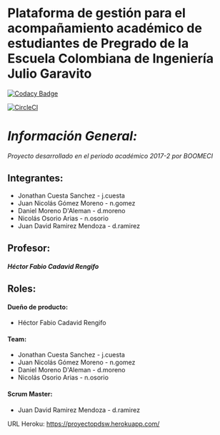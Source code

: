 Plataforma de gestión para el acompañamiento académico de estudiantes de Pregrado de la Escuela Colombiana de Ingeniería Julio Garavito
======

[![Codacy Badge](https://api.codacy.com/project/badge/Grade/b7010a5e6b454abb86b9a06d4d979168)](https://www.codacy.com/app/CAPJackie/Proyecto-PDSW?utm_source=github.com&amp;utm_medium=referral&amp;utm_content=BoomECI/Proyecto-PDSW&amp;utm_campaign=Badge_Grade)

[![CircleCI](https://circleci.com/gh/BoomECI/Proyecto-PDSW.svg?style=svg)](https://circleci.com/gh/BoomECI)

*Información General:*
======
*Proyecto desarrollado en el periodo académico 2017-2 por BOOMECI*

Integrantes:
-------
* Jonathan Cuesta Sanchez - j.cuesta
* Juan Nicolás Gómez Moreno - n.gomez
* Daniel Moreno D'Aleman - d.moreno
* Nicolás Osorio Arias - n.osorio
* Juan David Ramirez Mendoza - d.ramirez

Profesor:
-------
##### Héctor Fabio Cadavid Rengifo

Roles:
-------
#### Dueño de producto:
  - Héctor Fabio Cadavid Rengifo
#### Team:
 - Jonathan Cuesta Sanchez - j.cuesta
 - Juan Nicolás Gómez Moreno - n.gomez
 - Daniel Moreno D'Aleman - d.moreno
 - Nicolás Osorio Arias - n.osorio
#### Scrum Master:
  - Juan David Ramirez Mendoza - d.ramirez

URL Heroku:
https://proyectopdsw.herokuapp.com/





